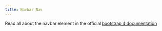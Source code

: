 ```yaml
---
title: Navbar Nav
---
```


Read all about the navbar element in the official [bootstrap 4 documentation](http://v4-alpha.getbootstrap.com/components/navbar/)
